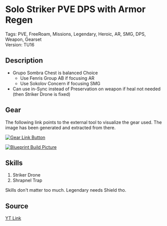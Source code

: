 # Solo Striker PVE DPS with Armor Regen

Tags: PVE, FreeRoam, Missions, Legendary, Heroic, AR, SMG, DPS, Weapon, Gearset  
Version: TU16

## Description

* Grupo Sombra Chest is balanced Choice
  * Use Fenris Group AB if focusing AR
  * Use Sokolov Concern if focusing SMG
* Can use in-Sync instead of Preservation on weapon if heal not needed (then Striker Drone is fixed)

## Gear

The following link points to the external tool to visualize the gear used.
The image has been generated and extracted from there.

[![Gear Link Button]({{site.baseurl}}/assets/images/gear-button.png)](https://mxswat.github.io/mx-division-builds/#/EwDgtMYAxgjH1E2U1yBcAWAbK+-YBmNRSFc9YGSY-MTTE8p9cY6pz5qSgTjHYJuXNHwGkRwirHCNg+SFQG4A7P26VgkOfHDBimYiHAapk9NiA)

[![Blueprint Build Picture]({{site.baseurl}}/assets/images/Solo-Striker-PVE-DPS-Armor-Regen.png)]({{site.baseurl}}/assets/images/Solo-Striker-PVE-DPS-Armor-Regen.png)

## Skills

1. Striker Drone
2. Shrapnel Trap

Skills don't matter too much. Legendary needs Shield tho.

## Source

[YT Link](https://youtu.be/yk94xZ2xhwM)